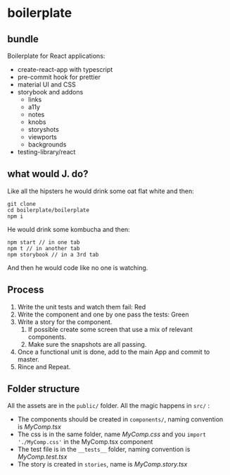 # boilerplate

## bundle

Boilerplate for React applications:

- create-react-app with typescript
- pre-commit hook for prettier
- material UI and CSS
- storybook and addons
  - links
  - a11y
  - notes
  - knobs
  - storyshots
  - viewports
  - backgrounds
- testing-library/react

## what would J. do?

Like all the hipsters he would drink some oat flat white and then:

```
git clone
cd boilerplate/boilerplate
npm i
```

He would drink some ️kombucha and then:

```
npm start // in one tab
npm t // in another tab
npm storybook // in a 3rd tab
```

And then he would code like no one is watching.

## Process

1. Write the unit tests and watch them fail: Red
2. Write the component and one by one pass the tests: Green
3. Write a story for the component.
   1. If possible create some screen that use a mix of relevant components.
   2. Make sure the snapshots are all passing.
4. Once a functional unit is done, add to the main App and commit to master.
5. Rince and Repeat.

## Folder structure

All the assets are in the `public/` folder.
All the magic happens in `src/` :

- The components should be created in `components/`, naming convention is _MyComp.tsx_
- The css is in the same folder, name _MyComp.css_ and you `import './MyComp.css'` in the MyComp.tsx component
- The test file is in the `__tests__` folder, naming convention is _MyComp.test.tsx_
- The story is created in `stories`, name is _MyComp.story.tsx_
